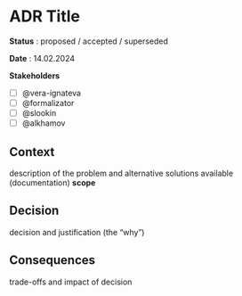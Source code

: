 # ADR Title

**Status** : proposed / accepted / superseded

**Date** : 14.02.2024

**Stakeholders**

- [ ] @vera-ignateva
- [ ] @formalizator
- [ ] @slookin
- [ ] @alkhamov

## Context

description of the problem and alternative solutions available (documentation)
**scope**

## Decision

decision and justification (the “why”)

## Consequences
trade-offs and impact of decision